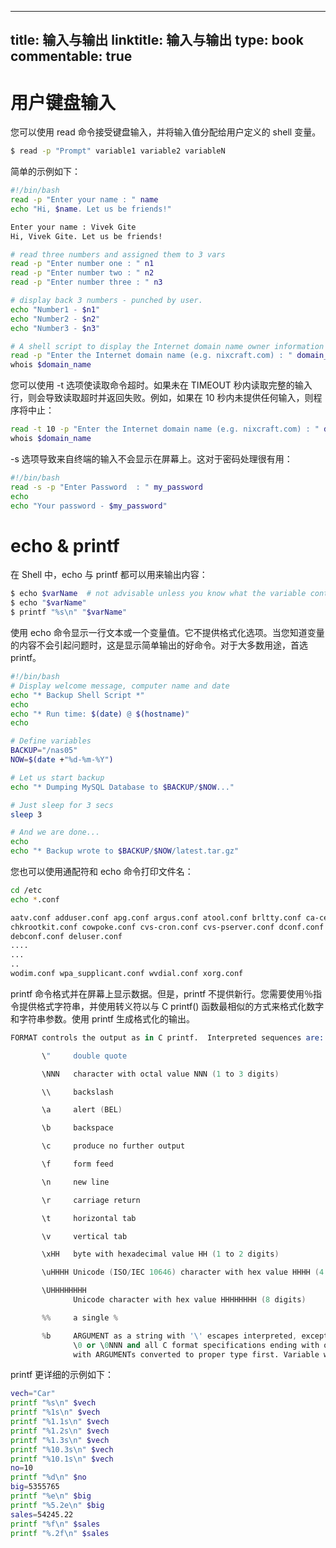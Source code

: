 
---
title: 输入与输出
linktitle: 输入与输出
type: book
commentable: true
---

# 用户键盘输入

您可以使用 read 命令接受键盘输入，并将输入值分配给用户定义的 shell 变量。

```sh
$ read -p "Prompt" variable1 variable2 variableN
```

简单的示例如下：

```sh
#!/bin/bash
read -p "Enter your name : " name
echo "Hi, $name. Let us be friends!"

Enter your name : Vivek Gite
Hi, Vivek Gite. Let us be friends!

# read three numbers and assigned them to 3 vars
read -p "Enter number one : " n1
read -p "Enter number two : " n2
read -p "Enter number three : " n3

# display back 3 numbers - punched by user.
echo "Number1 - $n1"
echo "Number2 - $n2"
echo "Number3 - $n3"

# A shell script to display the Internet domain name owner information (domain.sh):
read -p "Enter the Internet domain name (e.g. nixcraft.com) : " domain_name
whois $domain_name
```

您可以使用 -t 选项使读取命令超时。如果未在 TIMEOUT 秒内读取完整的输入行，则会导致读取超时并返回失败。例如，如果在 10 秒内未提供任何输入，则程序将中止：

```sh
read -t 10 -p "Enter the Internet domain name (e.g. nixcraft.com) : " domain_name
whois $domain_name
```

-s 选项导致来自终端的输入不会显示在屏幕上。这对于密码处理很有用：

```sh
#!/bin/bash
read -s -p "Enter Password  : " my_password
echo
echo "Your password - $my_password"
```

# echo & printf

在 Shell 中，echo 与 printf 都可以用来输出内容：

```sh
$ echo $varName  # not advisable unless you know what the variable contains
$ echo "$varName"
$ printf "%s\n" "$varName"
```

使用 echo 命令显示一行文本或一个变量值。它不提供格式化选项。当您知道变量的内容不会引起问题时，这是显示简单输出的好命令。对于大多数用途，首选 printf。

```sh
#!/bin/bash
# Display welcome message, computer name and date
echo "* Backup Shell Script *"
echo
echo "* Run time: $(date) @ $(hostname)"
echo

# Define variables
BACKUP="/nas05"
NOW=$(date +"%d-%m-%Y")

# Let us start backup
echo "* Dumping MySQL Database to $BACKUP/$NOW..."

# Just sleep for 3 secs
sleep 3

# And we are done...
echo
echo "* Backup wrote to $BACKUP/$NOW/latest.tar.gz"
```

您也可以使用通配符和 echo 命令打印文件名：

```sh
cd /etc
echo *.conf

aatv.conf adduser.conf apg.conf argus.conf atool.conf brltty.conf ca-certificates.conf
chkrootkit.conf cowpoke.conf cvs-cron.conf cvs-pserver.conf dconf.conf dconf-custom.conf
debconf.conf deluser.conf
....
...
..
wodim.conf wpa_supplicant.conf wvdial.conf xorg.conf
```

printf 命令格式并在屏幕上显示数据。但是，printf 不提供新行。您需要使用％指令提供格式字符串，并使用转义符以与 C printf() 函数最相似的方式来格式化数字和字符串参数。使用 printf 生成格式化的输出。

```s
FORMAT controls the output as in C printf.  Interpreted sequences are:

       \"     double quote

       \NNN   character with octal value NNN (1 to 3 digits)

       \\     backslash

       \a     alert (BEL)

       \b     backspace

       \c     produce no further output

       \f     form feed

       \n     new line

       \r     carriage return

       \t     horizontal tab

       \v     vertical tab

       \xHH   byte with hexadecimal value HH (1 to 2 digits)

       \uHHHH Unicode (ISO/IEC 10646) character with hex value HHHH (4 digits)

       \UHHHHHHHH
              Unicode character with hex value HHHHHHHH (8 digits)

       %%     a single %

       %b     ARGUMENT as a string with '\' escapes interpreted, except that octal escapes are of the form
              \0 or \0NNN and all C format specifications ending with one of diouxXfeEgGcs,
              with ARGUMENTs converted to proper type first. Variable widths are handled.
```

printf 更详细的示例如下：

```sh
vech="Car"
printf "%s\n" $vech
printf "%1s\n" $vech
printf "%1.1s\n" $vech
printf "%1.2s\n" $vech
printf "%1.3s\n" $vech
printf "%10.3s\n" $vech
printf "%10.1s\n" $vech
no=10
printf "%d\n" $no
big=5355765
printf "%e\n" $big
printf "%5.2e\n" $big
sales=54245.22
printf "%f\n" $sales
printf "%.2f\n" $sales
```

    